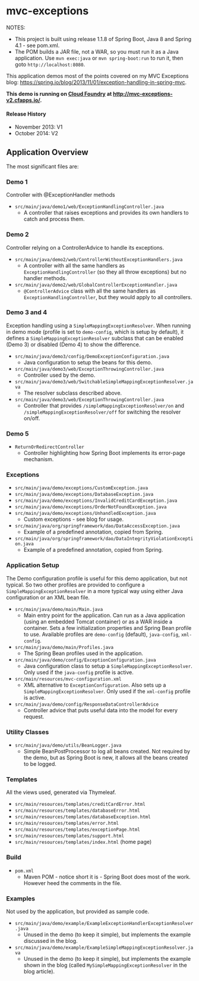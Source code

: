 # mvc-exceptions

NOTES:

  * This project is built using release 1.1.8 of Spring Boot, Java 8 and Spring 4.1 - see pom.xml.
  * The POM builds a JAR file, not a WAR, so you must run it as a Java application.  Use `mvn exec:java` or `mvn spring-boot:run` to run it, then goto ```http://localhost:8080```.
 
This application demos most of the points covered on my MVC Exceptions blog:
<a href="https://spring.io/blog/2013/11/01/exception-handling-in-spring-mvc">
https://spring.io/blog/2013/11/01/exception-handling-in-spring-mvc</a>.

<b>This demo is running on <a href="http://run.pivotal.io/">Cloud Foundry</a> at <a href="http://mvc-exceptions-v2.cfapps.io/">http://mvc-exceptions-v2.cfapps.io/</a>.</b>

#### Release History
  * November 2013: V1
  * October 2014: V2

## Application Overview 

The most significant files are:

### Demo 1

Controller with @ExceptionHandler methods

  * <code>src/main/java/demo1/web/ExceptionHandlingController.java</code>
     * A controller that raises exceptions and provides its own handlers to catch and process them.

### Demo 2

Controller relying on a ControllerAdvice to handle its exceptions.

  * <code>src/main/java/demo2/web/ControllerWithoutExceptionHandlers.java</code>
     * A controller with all the same handlers as `ExceptionHandlingController` (so they all throw exceptions)
       but no handler methods.
  * <code>src/main/java/demo2/web/GlobalControllerExceptionHandler.java</code>
     * `@ControllerAdvice` class with all the same handlers as `ExceptionHandlingController`, but they would
       apply to all controllers.

### Demo 3 and 4

Exception handling using a `SimpleMappingExceptionResolver`.  When running in demo
mode (profile is set to `demo-config`, which is setup by default), it defines a
`SimpleMappingExceptionResolver` subclass that can be enabled (Demo 3) or disabled
(Demo 4) to show the difference.

   * <code>src/main/java/demo3/config/DemoExceptionConfiguration.java</code>
       * Java configuration to setup the beans for this demo.
   * <code>src/main/java/demo3/web/ExceptionThrowingController.java</code>
       * Controller used by the demo.
   * <code>src/main/java/demo3/web/SwitchableSimpleMappingExceptionResolver.java</code>
       * The resolver subclass described above.
   * <code>src/main/java/demo3/web/ExceptionThrowingController.java</code>
       * Controller that provides `/simpleMappingExceptionResolver/on` and
         `/simpleMappingExceptionResolver/off` for switching the resolver on/off.

### Demo 5

   * <code>ReturnOrRedirectController</code>
       * Controller highlighting how Spring Boot implements its error-page mechanism.
       
### Exceptions

  * <code>src/main/java/demo/exceptions/CustomException.java</code>
  * <code>src/main/java/demo/exceptions/DatabaseException.java</code>
  * <code>src/main/java/demo/exceptions/InvalidCreditCardException.java</code>
  * <code>src/main/java/demo/exceptions/OrderNotFoundException.java</code>
  * <code>src/main/java/demo/exceptions/UnhandledException.java</code>
      * Custom exceptions - see blog for usage.
  * <code>src/main/java/org/springframework/dao/DataAccessException.java</code>
     * Example of a predefined annotation, copied from Spring.
  * <code>src/main/java/org/springframework/dao/DataIntegrityViolationException.java</code>
     * Example of a predefined annotation, copied from Spring.
  
### Application Setup

The Demo configuration profile is useful for this demo application, but not typical.  So two other profiles are provided
to configure a `SimpleMappingExceptionResolver` in a more typical way using either Java configuration or an XML
bean file.

  * <code>src/main/java/demo/main/Main.java</code>
     * Main entry point for the application.  Can run as a Java application (using an embedded Tomcat container)
       or as a WAR inside a container.  Sets a few initialization properties and Spring Bean profile to use.
       Available profiles are `demo-config` (default), `java-config`, `xml-config`.
  * <code>src/main/java/demo/main/Profiles.java</code>
    * The Spring Bean profiles used in the application.
  * <code>src/main/java/demo/config/ExceptionConfiguration.java</code>
     * Java configuration class to setup a `SimpleMappingExceptionResolver`. Only used if
       the `java-config` profile is active.
  * <code>src/main/resources/mvc-configuration.xml</code>
     * XML alternative to `ExceptionConfiguration`. Also sets up a
       `SimpleMappingExceptionResolver`. Only used if the `xml-config` profile is active.
  * <code>src/main/java/demo/config/ResponseDataControllerAdvice</code>
      * Controller advice that puts useful data into the model for every request.

### Utility Classes

  * <code>src/main/java/demo/utils/BeanLogger.java</code>
     * Simple BeanPostProcessor to log all beans created.  Not required by the demo, but as Spring Boot is new,
       it allows all the beans created to be logged.

### Templates

All the views used, generated via Thymeleaf.

  * <code>src/main/resources/templates/creditCardError.html</code>
  * <code>src/main/resources/templates/databaseError.html</code>
  * <code>src/main/resources/templates/databaseException.html</code>
  * <code>src/main/resources/templates/error.html</code>
  * <code>src/main/resources/templates/exceptionPage.html</code>
  * <code>src/main/resources/templates/support.html</code>
  * <code>src/main/resources/templates/index.html</code> (home page)

### Build

  * <code>pom.xml</code>
     * Maven POM - notice short it is - Spring Boot does most of the work.  However heed the comments in the file.

### Examples

Not used by the application, but provided as sample code.
     
  * <code>src/main/java/demo/example/ExampleExceptionHandlerExceptionResolver.java</code>
     * Unused in the demo (to keep it simple), but implements the example discussed in the blog.
  * <code>src/main/java/demo/example/ExampleSimpleMappingExceptionResolver.java</code>
     * Unused in the demo (to keep it simple), but implements the example shown in the blog
       (called `MySimpleMappingExceptionResolver` in the blog article).


